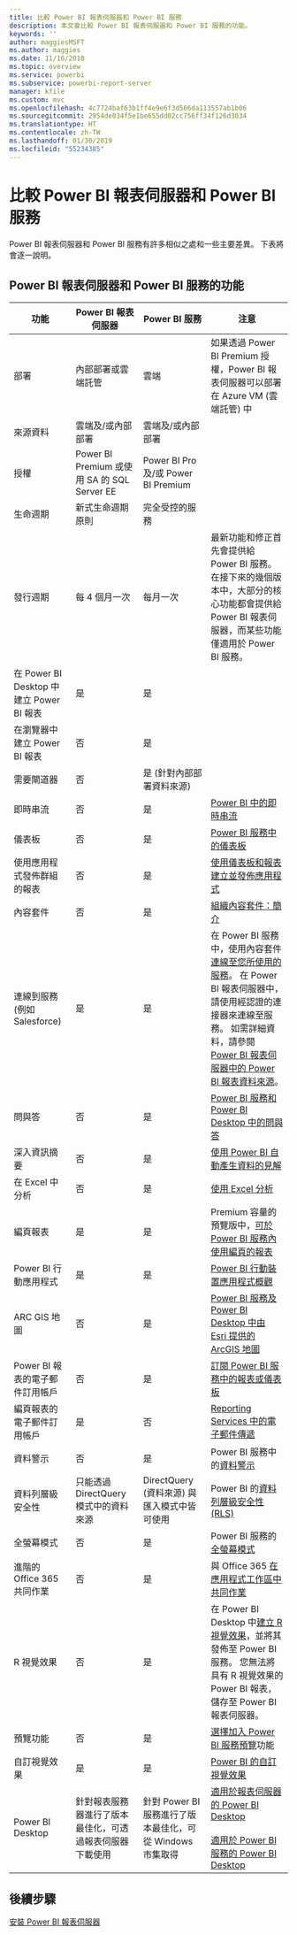 ```yaml
---
title: 比較 Power BI 報表伺服器和 Power BI 服務
description: 本文會比較 Power BI 報表伺服器和 Power BI 服務的功能。
keywords: ''
author: maggiesMSFT
ms.author: maggies
ms.date: 11/16/2018
ms.topic: overview
ms.service: powerbi
ms.subservice: powerbi-report-server
manager: kfile
ms.custom: mvc
ms.openlocfilehash: 4c7724baf63b1ff4e9e6f3d566da113557ab1b06
ms.sourcegitcommit: 2954de034f5e1be655dd02cc756ff34f126d3034
ms.translationtype: HT
ms.contentlocale: zh-TW
ms.lasthandoff: 01/30/2019
ms.locfileid: "55234385"
---
```

# <a name="comparing-power-bi-report-server-and-the-power-bi-service"></a>比較 Power BI 報表伺服器和 Power BI 服務

Power BI 報表伺服器和 Power BI 服務有許多相似之處和一些主要差異。 下表將會逐一說明。

## <a name="features-of-power-bi-report-server-and-the-power-bi-service"></a>Power BI 報表伺服器和 Power BI 服務的功能

| 功能 | Power BI 報表伺服器 | Power BI 服務 | 注意
|---------|---------|---------|---------|
| 部署 | 內部部署或雲端託管 | 雲端 | 如果透過 Power BI Premium 授權，Power BI 報表伺服器可以部署在 Azure VM (雲端託管) 中
| 來源資料 | 雲端及/或內部部署 | 雲端及/或內部部署 |  
| 授權 | Power BI Premium 或使用 SA 的 SQL Server EE | Power BI Pro 及/或 Power BI Premium |  
| 生命週期 | 新式生命週期原則 | 完全受控的服務 |  
| 發行週期 | 每 4 個月一次 | 每月一次 | 最新功能和修正首先會提供給 Power BI 服務。 在接下來的幾個版本中，大部分的核心功能都會提供給 Power BI 報表伺服器，而某些功能僅適用於 Power BI 服務。
| 在 Power BI Desktop 中建立 Power BI 報表 | 是 | 是 |  
| 在瀏覽器中建立 Power BI 報表 | 否 | 是 |  
| 需要閘道器 | 否 | 是 (針對內部部署資料來源) |  
| 即時串流 | 否 | 是 | [Power BI 中的即時串流](../service-real-time-streaming.md)
| 儀表板 | 否 | 是 | [Power BI 服務中的儀表板](../consumer/end-user-dashboards.md) 
| 使用應用程式發佈群組的報表 | 否 | 是 | [使用儀表板和報表建立並發佈應用程式](../service-create-distribute-apps.md) 
| 內容套件 | 否 | 是 | [組織內容套件：簡介](../service-organizational-content-pack-introduction.md) 
| 連線到服務 (例如 Salesforce) | 是 | 是 | 在 Power BI 服務中，使用內容套件[連線至您所使用的服務](../service-connect-to-services.md)。 在 Power BI 報表伺服器中，請使用經認證的連接器來連線至服務。 如需詳細資料，請參閱 [Power BI 報表伺服器中的 Power BI 報表資料來源](data-sources.md)。
| 問與答 | 否 | 是 | [Power BI 服務和 Power BI Desktop 中的問與答](../consumer/end-user-q-and-a.md) 
| 深入資訊摘要 | 否 | 是 | [使用 Power BI 自動產生資料的見解](../consumer/end-user-insights.md) 
| 在 Excel 中分析 | 否 | 是 | [使用 Excel 分析](../service-analyze-in-excel.md) 
| 編頁報表 | 是 | 是 | Premium 容量的預覽版中，[可於 Power BI 服務內使用編頁的報表](../paginated-reports-report-builder-power-bi.md)
| Power BI 行動應用程式 | 是 | 是 | [Power BI 行動裝置應用程式概觀](../consumer/mobile/mobile-apps-for-mobile-devices.md) 
| ARC GIS 地圖 | 否 | 是 | [Power BI 服務及 Power BI Desktop 中由 Esri 提供的 ArcGIS 地圖](../visuals/power-bi-visualization-arcgis.md)
| Power BI 報表的電子郵件訂用帳戶 | 否 | 是 | [訂閱 Power BI 服務中的報表或儀表板](../consumer/end-user-subscribe.md) 
| 編頁報表的電子郵件訂用帳戶 | 是 | 否 | [Reporting Services 中的電子郵件傳遞](https://docs.microsoft.com/sql/reporting-services/subscriptions/e-mail-delivery-in-reporting-services)  
| 資料警示 | 否 | 是 | Power BI 服務中的[資料警示](../service-set-data-alerts.md)
| 資料列層級安全性 | 只能透過 DirectQuery 模式中的資料來源 | DirectQuery (資料來源) 與匯入模式中皆可使用 | Power BI 的[資料列層級安全性 (RLS)](../service-admin-rls.md) 
| 全螢幕模式 | 否 | 是 | Power BI 服務的[全螢幕模式](../consumer/end-user-focus.md) 
| 進階的 Office 365 共同作業 | 否 | 是 | 與 Office 365 [在應用程式工作區中共同作業](../service-collaborate-power-bi-workspace.md) 
| R 視覺效果 | 否 | 是 | 在 Power BI Desktop 中[建立 R 視覺效果](../desktop-r-visuals.md)，並將其發佈至 Power BI 服務。 您無法將具有 R 視覺效果的 Power BI 報表，儲存至 Power BI 報表伺服器。  
| 預覽功能 | 否 | 是 | [選擇加入 Power BI 服務預覽](../consumer/end-user-preview-features.md)功能 
| 自訂視覺效果 | 是 | 是 | [Power BI 的自訂視覺效果](../power-bi-custom-visuals.md) 
| Power BI Desktop | 針對報表服務器進行了版本最佳化，可透過報表伺服器下載使用 | 針對 Power BI 服務進行了版本最佳化，可從 Windows 市集取得 | [適用於報表伺服器的 Power BI Desktop](https://powerbi.microsoft.com/report-server/) <br><br> [適用於 Power BI 服務的 Power BI Desktop](http://aka.ms/pbidesktopstore)

## <a name="next-steps"></a>後續步驟
[安裝 Power BI 報表伺服器](install-report-server.md)  



